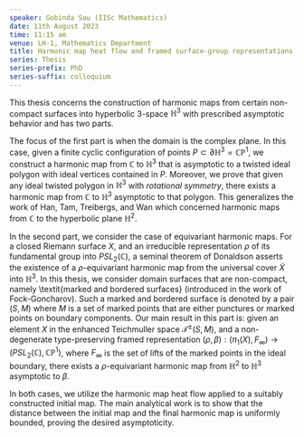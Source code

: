 ```yaml
---
speaker: Gobinda Sau (IISc Mathematics)
date: 11th August 2023
time: 11:15 am
venue: LH-1, Mathematics Department
title: Harmonic map heat flow and framed surface-group representations
series: Thesis
series-prefix: PhD
series-suffix: colloquium
---
```


This thesis concerns the construction of harmonic maps from certain non-compact surfaces into hyperbolic 3-space
$\mathbb{H}^3$  with prescribed asymptotic behavior and has two parts.

The focus of the first part is when the domain is the complex plane. In this case, given a finite cyclic configuration
of points  $P \subset \partial\mathbb{H}^3=\mathbb{CP}^1$, we construct a harmonic map from $\mathbb{C}$ to
$\mathbb{H}^3$ that is asymptotic to a twisted ideal polygon with ideal vertices contained in $P$. Moreover, we prove
that given any ideal twisted polygon in $\mathbb{H}^3$ with _rotational symmetry_, there exists a harmonic map
from $\mathbb{C}$ to $\mathbb{H}^3$ asymptotic to that polygon. This generalizes the work of Han, Tam, Treibergs, and
Wan which concerned harmonic maps from $\mathbb{C}$ to the hyperbolic plane $\mathbb{H}^2$.

In the second part, we consider the case of equivariant harmonic maps. For a closed Riemann surface $X$, and an
irreducible representation $\rho$ of its fundamental group into $PSL_2(\mathbb{C})$, a seminal theorem of Donaldson
asserts the existence of a $\rho$-equivariant harmonic map from the universal cover $\tilde{X}$ into $\mathbb{H}^3$.
In this thesis, we consider domain surfaces that are non-compact, namely \textit{marked and bordered surfaces} (introduced
in the work of Fock-Goncharov). Such a marked and bordered surface is denoted by a pair $(S, M)$ where $M$ is a set of
marked points that are either punctures or marked points on boundary components. Our main result in this part is: given
an element $X$ in the enhanced Teichmuller space $\mathcal{T}^{\pm}(S, M)$, and a non-degenerate type-preserving framed
representation  $(\rho,\beta):(\pi_1(X), F_{\infty})\rightarrow (PSL_2(\mathbb{C}),\mathbb{CP}^1)$, where $F_\infty$ is
the set of lifts of the marked points in the ideal boundary, there exists a  $\rho$-equivariant harmonic map from
$\mathbb{H}^2$ to  $\mathbb{H}^3$ asymptotic to $\beta$.

In both cases, we utilize the harmonic map heat flow applied to a suitably constructed initial map. The main analytical
work is to show that the distance between the initial map and the final harmonic map is uniformly bounded, proving the
desired asymptoticity.
